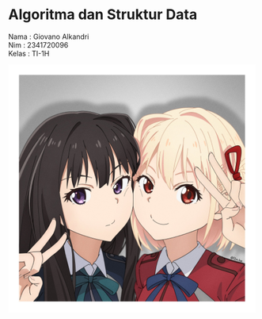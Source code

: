 # Algoritma dan Struktur Data

Nama : Giovano Alkandri  
Nim : 2341720096  
Kelas : TI-1H

<img src = "aiasjas-1.jpg" height="500">
